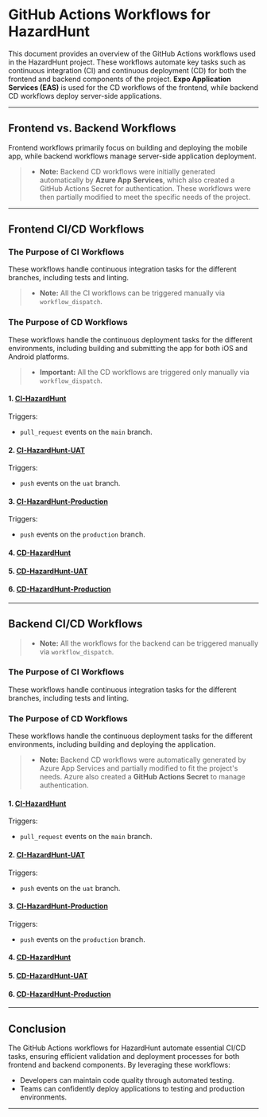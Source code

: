 # GitHub Actions Workflows for HazardHunt

This document provides an overview of the GitHub Actions workflows used in the HazardHunt project. These workflows automate key tasks such as continuous integration (CI) and continuous deployment (CD) for both the frontend and backend components of the project. **Expo Application Services (EAS)** is used for the CD workflows of the frontend, while backend CD workflows deploy server-side applications.

---

## Frontend vs. Backend Workflows
Frontend workflows primarily focus on building and deploying the mobile app, while backend workflows manage server-side application deployment.

> - **Note:** Backend CD workflows were initially generated automatically by **Azure App Services**, which also created a GitHub Actions Secret for authentication. These workflows were then partially modified to meet the specific needs of the project.

---

## Frontend CI/CD Workflows

### The Purpose of CI Workflows
These workflows handle continuous integration tasks for the different branches, including tests and linting.
> - **Note:** All the CI workflows can be triggered manually via `workflow_dispatch`.

### The Purpose of CD Workflows
These workflows handle the continuous deployment tasks for the different environments, including building and submitting the app for both iOS and Android platforms.
> - **Important:** All the CD workflows are triggered only manually via `workflow_dispatch`.

#### 1. [**CI-HazardHunt**](https://github.com/Ohtu-Tyoturvallisuus/TTS-frontend/blob/main/.github/workflows/ci-main.yml)

Triggers:
- `pull_request` events on the `main` branch.

#### 2. [**CI-HazardHunt-UAT**](https://github.com/Ohtu-Tyoturvallisuus/TTS-frontend/blob/main/.github/workflows/ci-uat.yml)

Triggers:
- `push` events on the `uat` branch.

#### 3. [**CI-HazardHunt-Production**](https://github.com/Ohtu-Tyoturvallisuus/TTS-frontend/blob/main/.github/workflows/ci-production.yml)

Triggers:
- `push` events on the `production` branch.

#### 4. [**CD-HazardHunt**](https://github.com/Ohtu-Tyoturvallisuus/TTS-frontend/blob/main/.github/workflows/eas-build-submit-all.yml)

#### 5. [**CD-HazardHunt-UAT**](https://github.com/Ohtu-Tyoturvallisuus/TTS-frontend/blob/main/.github/workflows/eas-build-submit-all-uat.yml)

#### 6. [**CD-HazardHunt-Production**](https://github.com/Ohtu-Tyoturvallisuus/TTS-frontend/blob/main/.github/workflows/eas-build-submit-all-prod.yml)

---

## Backend CI/CD Workflows
> - **Note:** All the workflows for the backend can be triggered manually via `workflow_dispatch`.

### The Purpose of CI Workflows
These workflows handle continuous integration tasks for the different branches, including tests and linting.

### The Purpose of CD Workflows
These workflows handle the continuous deployment tasks for the different environments, including building and deploying the application.
> - **Note:** Backend CD workflows were automatically generated by Azure App Services and partially modified to fit the project's needs. Azure also created a **GitHub Actions Secret** to manage authentication.

#### 1. [**CI-HazardHunt**](https://github.com/Ohtu-Tyoturvallisuus/TTS-backend/blob/main/.github/workflows/ci-main.yml)

Triggers:
- `pull_request` events on the `main` branch.

#### 2. [**CI-HazardHunt-UAT**](https://github.com/Ohtu-Tyoturvallisuus/TTS-backend/blob/main/.github/workflows/ci-uat.yml)

Triggers:
- `push` events on the `uat` branch.

#### 3. [**CI-HazardHunt-Production**](https://github.com/Ohtu-Tyoturvallisuus/TTS-backend/blob/main/.github/workflows/ci-production.yml)

Triggers:
- `push` events on the `production` branch.

#### 4. [**CD-HazardHunt**](https://github.com/Ohtu-Tyoturvallisuus/TTS-backend/blob/main/.github/workflows/main_tts-app.yml)

#### 5. [**CD-HazardHunt-UAT**](https://github.com/Ohtu-Tyoturvallisuus/TTS-backend/blob/main/.github/workflows/uat_tts-app-uat.yml)

#### 6. [**CD-HazardHunt-Production**](https://github.com/Ohtu-Tyoturvallisuus/TTS-backend/blob/main/.github/workflows/production_tts-app-prod.yml)

---

## Conclusion

The GitHub Actions workflows for HazardHunt automate essential CI/CD tasks, ensuring efficient validation and deployment processes for both frontend and backend components. By leveraging these workflows:
- Developers can maintain code quality through automated testing.
- Teams can confidently deploy applications to testing and production environments.

---